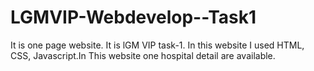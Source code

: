 # LGMVIP-Webdevelop--Task1
It is one page website. It is lGM VIP task-1. In this website I used HTML, CSS, Javascript.In  This website one hospital detail are available.
